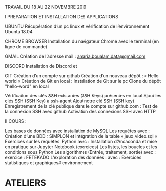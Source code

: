 TRAVAIL DU 18 AU 22 NOVEMBRE 2019


I PREPARATION ET INSTALLATION DES APPLICATIONS

UBUNTU
Récupération d’un pc linux et vérification de l’environnement Ubuntu 18.04

CHROME BROWSER
Installation du  navigateur Chrome avec le terminal (en ligne de commande)

GMAIL
Création de l’adresse mail : amaria.boualam.data@gmail.com

DISCORD
Installation de Discord et 

GIT
Création d’un compte sur github
Création d’un nouveau dépôt : « Hello world »
Création de Git en local : Installation de Git sur le pc 
Clone du dépôt "hello-word" en local

Vérification des clés SSH existantes (SSH Keys) présentes en local 
Ajout les clés SSH (SSH Key) à ssh-agent
Ajout notre clé SSH (SSH key)
Enregistrement de la clé publique dans le compte sur github.com :
Test de la connexion SSH avec github
Activation des connexions SSH avec HTTP

II COURS :

Les bases de données 
	avec installation de MySQL
Les requêtes avec :
	Création d’une BDD : SIMPLON et intégration de la table « jeux_video.sql »
	Exercices sur les requêtes 
Python avec :
	Installation d’Ancaconda et mise en pratique sur Jupyter Notebook (exercices)
	Les listes, les boucles et les conditions sous Python
Les algorithmes (Entrée, traitement, sortie) avec :
	exercice : FETEKADO
L’exploration des données : avec :
	Exercices statistiques et graphiques# environnement
# ATELIERS
